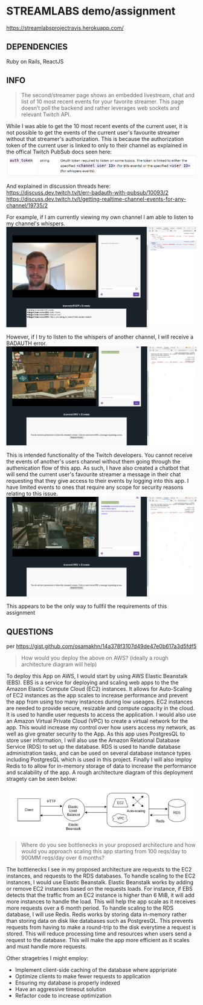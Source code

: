 # STREAMLABS demo/assignment

https://streamlabsprojectravis.herokuapp.com/

## DEPENDENCIES

Ruby on Rails, ReactJS

## INFO
>The second/streamer page shows an embedded livestream, chat and list of 10 most recent events for your favorite streamer. This page doesn’t poll the backend and rather leverages web sockets and relevant Twitch API.

While I was able to get the 10 most recent events of the current user, it is not possible to get the events of the current user's favourite streamer without that streamer's authorization. This is because the authorization token of the current user is linked to only to their channel as explained in the offical Twitch PubSub docs seen here:
![twitch_docs](https://github.com/tgritter/streamlabs_assignment/blob/master/readme_images/twitch_docs_auth_token.png)

And explained in discussion threads here:
https://discuss.dev.twitch.tv/t/err-badauth-with-pubsub/10093/2
https://discuss.dev.twitch.tv/t/getting-realtime-channel-events-for-any-channel/19735/2

For example, if I am currently viewing my own channel I am able to listen to my channel's whispers.
![current_user_channel](https://github.com/tgritter/streamlabs_assignment/blob/master/readme_images/current_user_channel.png)

However, if I try to listen to the whispers of another channel, I will receive a BADAUTH error.
![streamers_channel](https://github.com/tgritter/streamlabs_assignment/blob/master/readme_images/favourite_streamer_screenshot.png)

This is intended functionality of the Twitch developers. You cannot receive the events of another's users channel without them going through the authenication flow of this app. 
As such, I have also created a chatbot that will send the current user's favourite streamer a message in their chat requesting that they give access to their events by logging into this app. I have limited events to ones that require any scope for security reasons relating to this issue.
![chatbot](https://github.com/tgritter/streamlabs_assignment/blob/master/readme_images/chatbot_screenshot.png)

This appears to be the only way to fullfil the requirements of this assignment

## QUESTIONS
per https://gist.github.com/osamakhn/14a378f3107d49de47e0b617a3d5fdf5

>How would you deploy the above on AWS? (ideally a rough architecture diagram will help)

To deploy this App on AWS, I would start by using AWS Elastic Beanstalk (EBS). EBS is a service for deploying and scaling web apps to the the Amazon Elastic Compute Cloud (EC2) instances. It allows for Auto-Scaling of EC2 instances as the app scales to increase performance and prevent the app from using too many instances during low useages. EC2 instances are needed to provide secure, resizable and compute capacity in the cloud. It is used to handle user requests to access the application. I would also use an Amazon Virtual Private Cloud (VPC) to create a virtual network for the app. This would increase my control over how users access my network, as well as give greater security to the App. As this app uses PostgresQL to store user information, I will also use the Amazon Relational Database Service (RDS) to set up the database. RDS is used to handle database administration tasks, and can be used on several database instance types including PostgresQL which is used in this project. Finally I will also imploy Redis to to allow for in-memory storage of data to increase the performance and scalability of the app. A rough architecture diagram of this deployment stragety can be seen below:

![architecture_diagram](https://github.com/tgritter/streamlabs_assignment/blob/master/readme_images/architecture_diagram.png)

>Where do you see bottlenecks in your proposed architecture and how would you approach scaling this app starting from 100 reqs/day to 900MM reqs/day over 6 months?

The bottlenecks I see in my proposed architecture are requests to the EC2 instances, and requests to the RDS databases. 
To handle scaling to the EC2 instances, I would use Elastic Beanstalk. Elastic Beanstalk works by adding or remove EC2 instances based on the requests loads. For instance, if EBS detects that the traffic from an EC2 instance is higher than 6 MiB, it will add more instances to handle the load. This will help the app scale as it receives more requests over a 6 month period. 
To handle scaling to the RDS database, I will use Redis. Redis works by storing data in-memory rather than storing data on disk like databases such as PostgresQL. This prevents requests from having to make a round-trip to the disk everytime a request is stored. This will reduce processing time and resources when users send a request to the database. This will make the app more efficient as it scales and must handle more requests.

Other stragetries I might employ:
* Implement client-side caching of the database where appripriate
* Optimize clients to make fewer requests to application
* Ensuring my database is properly indexed
* Have an aggressive timeout solution
* Refactor code to increase optimization



